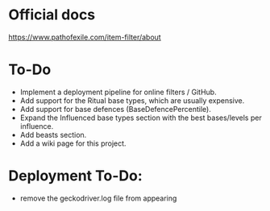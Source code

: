 # Official docs
https://www.pathofexile.com/item-filter/about

# To-Do
* Implement a deployment pipeline for online filters / GitHub.
* Add support for the Ritual base types, which are usually expensive.
* Add support for base defences (BaseDefencePercentile).
* Expand the Influenced base types section with the best bases/levels per influence.
* Add beasts section.
* Add a wiki page for this project.

# Deployment To-Do:
* remove the geckodriver.log file from appearing